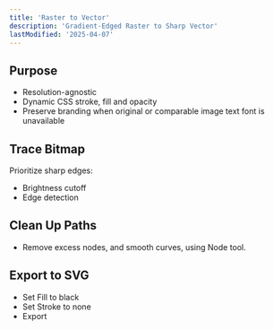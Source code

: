 ```yaml
---
title: 'Raster to Vector'
description: 'Gradient-Edged Raster to Sharp Vector'
lastModified: '2025-04-07'
---
```


## Purpose

- Resolution-agnostic
- Dynamic CSS stroke, fill and opacity
- Preserve branding when original or comparable image text font is unavailable

## Trace Bitmap

Prioritize sharp edges:

- Brightness cutoff
- Edge detection

## Clean Up Paths

- Remove excess nodes, and smooth curves, using Node tool.

## Export to SVG

- Set Fill to black
- Set Stroke to none
- Export
